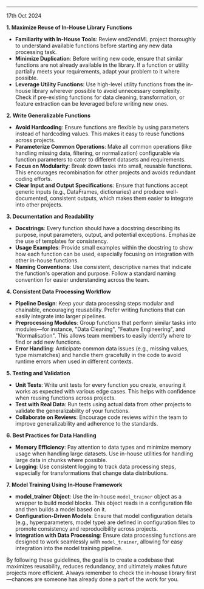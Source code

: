 
---
17th Oct 2024

**1. Maximize Reuse of In-House Library Functions**

- **Familiarity with In-House Tools**: Review end2endML project thoroughly to understand available functions before starting any new data processing task.
- **Minimize Duplication**: Before writing new code, ensure that similar functions are not already available in the library. If a function or utility partially meets your requirements, adapt your problem to it where possible.
- **Leverage Utility Functions**: Use high-level utility functions from the in-house library wherever possible to avoid unnecessary complexity. Check if pre-existing functions for data cleaning, transformation, or feature extraction can be leveraged before writing new ones.

**2. Write Generalizable Functions**

- **Avoid Hardcoding**: Ensure functions are flexible by using parameters instead of hardcoding values. This makes it easy to reuse functions across projects.
- **Parameterize Common Operations**: Make all common operations (like handling missing data, filtering, or normalization) configurable via function parameters to cater to different datasets and requirements.
- **Focus on Modularity**: Break down tasks into small, reusable functions. This encourages recombination for other projects and avoids redundant coding efforts.
- **Clear Input and Output Specifications**: Ensure that functions accept generic inputs (e.g., DataFrames, dictionaries) and produce well-documented, consistent outputs, which makes them easier to integrate into other projects.

**3. Documentation and Readability**

- **Docstrings**: Every function should have a docstring describing its purpose, input parameters, output, and potential exceptions. Emphasize the use of templates for consistency.
- **Usage Examples**: Provide small examples within the docstring to show how each function can be used, especially focusing on integration with other in-house functions.
- **Naming Conventions**: Use consistent, descriptive names that indicate the function's operation and purpose. Follow a standard naming convention for easier understanding across the team.

**4. Consistent Data Processing Workflow**

- **Pipeline Design**: Keep your data processing steps modular and chainable, encouraging reusability. Prefer writing functions that can easily integrate into larger pipelines.
- **Preprocessing Modules**: Group functions that perform similar tasks into modules—for instance, "Data Cleaning", "Feature Engineering", and "Normalisation". This allows team members to easily identify where to find or add new functions.
- **Error Handling**: Anticipate common data issues (e.g., missing values, type mismatches) and handle them gracefully in the code to avoid runtime errors when used in different contexts.

**5. Testing and Validation**

- **Unit Tests**: Write unit tests for every function you create, ensuring it works as expected with various edge cases. This helps with confidence when reusing functions across projects.
- **Test with Real Data**: Run tests using actual data from other projects to validate the generalizability of your functions.
- **Collaborate on Reviews**: Encourage code reviews within the team to improve generalizability and adherence to the standards.

**6. Best Practices for Data Handling**

- **Memory Efficiency**: Pay attention to data types and minimize memory usage when handling large datasets. Use in-house utilities for handling large data in chunks where possible.
- **Logging**: Use consistent logging to track data processing steps, especially for transformations that change data distributions.

**7. Model Training Using In-House Framework**

- **model\_trainer Object**: Use the in-house `model_trainer` object as a wrapper to build model blocks. This object reads in a configuration file and then builds a model based on it.
- **Configuration-Driven Models**: Ensure that model configuration details (e.g., hyperparameters, model type) are defined in configuration files to promote consistency and reproducibility across projects.
- **Integration with Data Processing**: Ensure data processing functions are designed to work seamlessly with `model_trainer`, allowing for easy integration into the model training pipeline.

By following these guidelines, the goal is to create a codebase that maximizes reusability, reduces redundancy, and ultimately makes future projects more efficient. Always remember to check the in-house library first—chances are someone has already done a part of the work for you.

